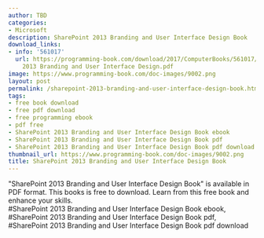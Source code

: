```yaml
---
author: TBD
categories:
- Microsoft
description: SharePoint 2013 Branding and User Interface Design Book
download_links:
- info: '561017'
  url: https://programming-book.com/download/2017/ComputerBooks/561017/SharePoint
    2013 Branding and User Interface Design.pdf
image: https://www.programming-book.com/doc-images/9002.png
layout: post
permalink: /sharepoint-2013-branding-and-user-interface-design-book.html
tags:
- free book download
- free pdf download
- free programming ebook
- pdf free
- SharePoint 2013 Branding and User Interface Design Book ebook
- SharePoint 2013 Branding and User Interface Design Book pdf
- SharePoint 2013 Branding and User Interface Design Book pdf download
thumbnail_url: https://www.programming-book.com/doc-images/9002.png
title: SharePoint 2013 Branding and User Interface Design Book
---
```


 
<div class="item-desc text-justify">
  "SharePoint 2013 Branding and User Interface Design Book" is available in PDF format. This books is free to download. Learn from this free book and enhance your skills.
  <br>
  #SharePoint 2013 Branding and User Interface Design Book ebook, #SharePoint 2013 Branding and User Interface Design Book pdf, #SharePoint 2013 Branding and User Interface Design Book pdf download
</div>